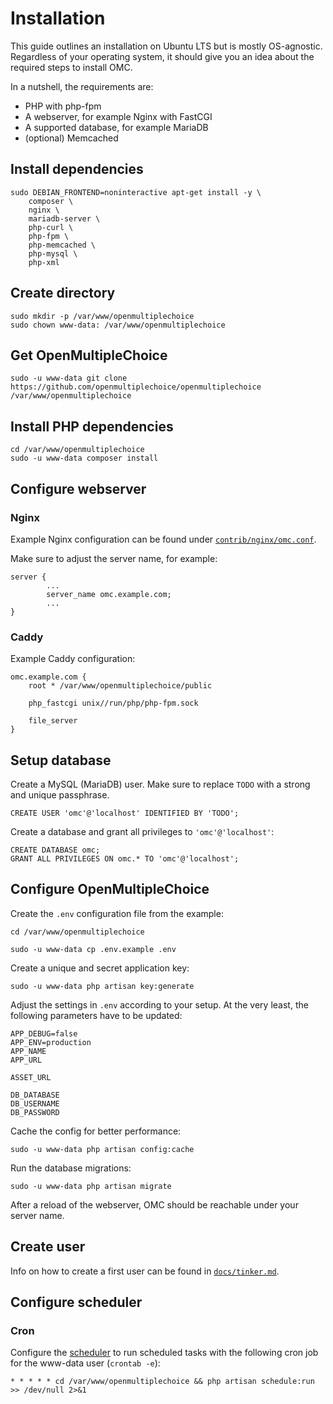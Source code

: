 # Installation

This guide outlines an installation on Ubuntu LTS but is mostly OS-agnostic.
Regardless of your operating system, it should give you an idea about the
required steps to install OMC.

In a nutshell, the requirements are:

* PHP with php-fpm
* A webserver, for example Nginx with FastCGI
* A supported database, for example MariaDB
* (optional) Memcached

## Install dependencies

```
sudo DEBIAN_FRONTEND=noninteractive apt-get install -y \
    composer \
    nginx \
    mariadb-server \
    php-curl \
    php-fpm \
    php-memcached \
    php-mysql \
    php-xml
```

## Create directory

```
sudo mkdir -p /var/www/openmultiplechoice
sudo chown www-data: /var/www/openmultiplechoice
```

## Get OpenMultipleChoice

```
sudo -u www-data git clone https://github.com/openmultiplechoice/openmultiplechoice /var/www/openmultiplechoice
```

## Install PHP dependencies

```
cd /var/www/openmultiplechoice
sudo -u www-data composer install
```

## Configure webserver

### Nginx

Example Nginx configuration can be found under [`contrib/nginx/omc.conf`](../contrib/nginx/omc.conf).

Make sure to adjust the server name, for example:

```
server {
        ...
        server_name omc.example.com;
        ...
}
```

### Caddy

Example Caddy configuration:

```
omc.example.com {
	root * /var/www/openmultiplechoice/public

	php_fastcgi unix//run/php/php-fpm.sock

	file_server
}
```

## Setup database

Create a MySQL (MariaDB) user. Make sure to replace `TODO` with a strong
and unique passphrase.

```
CREATE USER 'omc'@'localhost' IDENTIFIED BY 'TODO';
```

Create a database and grant all privileges to `'omc'@'localhost'`:

```
CREATE DATABASE omc;
GRANT ALL PRIVILEGES ON omc.* TO 'omc'@'localhost';
```

## Configure OpenMultipleChoice

Create the `.env` configuration file from the example:

```
cd /var/www/openmultiplechoice

sudo -u www-data cp .env.example .env
```

Create a unique and secret application key:

```
sudo -u www-data php artisan key:generate
```

Adjust the settings in `.env` according to your setup. At the very least,
the following parameters have to be updated:

```
APP_DEBUG=false
APP_ENV=production
APP_NAME
APP_URL

ASSET_URL

DB_DATABASE
DB_USERNAME
DB_PASSWORD
```

Cache the config for better performance:

```
sudo -u www-data php artisan config:cache
```

Run the database migrations:

```
sudo -u www-data php artisan migrate
```

After a reload of the webserver, OMC should be reachable under your server name.

## Create user

Info on how to create a first user can be found in [`docs/tinker.md`](./tinker.md).

## Configure scheduler

### Cron

Configure the [scheduler](https://laravel.com/docs/10.x/scheduling#running-the-scheduler)
to run scheduled tasks with the following cron job for the www-data user
(`crontab -e`):

```
* * * * * cd /var/www/openmultiplechoice && php artisan schedule:run >> /dev/null 2>&1
```
